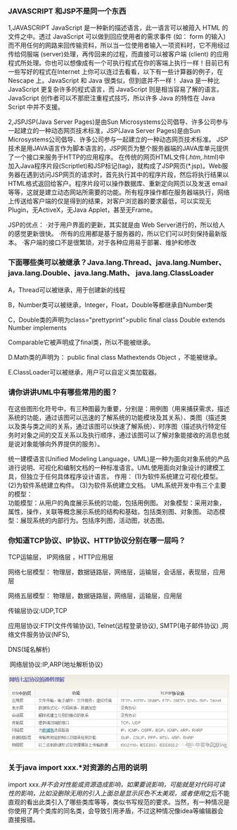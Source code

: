 

### JAVASCRIPT 和JSP不是同一个东西

1,JAVASCRIPT JavaScript 是一种新的描述语言，此一语言可以被箝入 HTML 的文件之中。透过 JavaScript 可以做到回应使用者的需求事件 (如： form 的输入) 而不用任何的网路来回传输资料，所以当一位使用者输入一项资料时，它不用经过传给伺服端 (server)处理，再传回来的过程，而直接可以被客户端 (client) 的应用程式所处理。你也可以想像成有一个可执行程式在你的客端上执行一样！目前已有一些写好的程式在Internet 上你可以连过去看看，以下有一些计算器的例子，在 Nescape 上。JavaScript 和 Java 很类似，但到底并不一样！ Java 是一种比 JavaScript 更复杂许多的程式语言，而 JavaScript 则是相当容易了解的语言。JavaScript 创作者可以不那麽注重程式技巧，所以许多 Java 的特性在 Java Script 中并不支援。

2,JSPJSP(Java Server Pages)是由Sun Microsystems公司倡导、许多公司参与一起建立的一种动态网页技术标准，JSP(Java Server Pages)是由Sun Microsystems公司倡导、许多公司参与一起建立的一种动态网页技术标准。 JSP技术是用JAVA语言作为脚本语言的，JSP网页为整个服务器端的JAVA库单元提供了一个接口来服务于HTTP的应用程序。 在传统的网页HTML文件(*.htm,*.html)中加入Java程序片段(Scriptlet)和JSP标记(tag)，就构成了JSP网页(*.jsp)。Web服务器在遇到访问JSP网页的请求时，首先执行其中的程序片段，然后将执行结果以HTML格式返回给客户。程序片段可以操作数据库、重新定向网页以及发送 email 等等，这就是建立动态网站所需要的功能。所有程序操作都在服务器端执行，网络上传送给客户端的仅是得到的结果，对客户浏览器的要求最低，可以实现无Plugin，无ActiveX，无Java Applet，甚至无Frame。  

 JSP的优点：  ·对于用户界面的更新，其实就是由 Web Server进行的，所以给人的感觉更新很快。   ·所有的应用都是基于服务器的，所以它们可以时刻保持最新版本。   ·客户端的接口不是很繁琐，对于各种应用易于部署、维护和修改





### 下面哪些类可以被继承？Java.lang.Thread、java.lang.Number、java.lang.Double、java.lang.Math、 java.lang.ClassLoader

A，Thread可以被继承，用于创建新的线程

B，Number类可以被继承，Integer，Float，Double等都继承自Number类

C，Double类的声明为class="prettyprint">public final class Double extends Number implements

Comparable<Double>它被声明成了final类，所以不能被继承。

D.Math类的声明为：  public final class Mathextends Object ，不能被继承。

E.ClassLoader可以被继承，用户可以自定义类加载器。





### 请你讲讲UML中有哪些常用的图？

在这些图形化符号中，有三种图最为重要，分别是：用例图（用来捕获需求，描述系统的功能，通过该图可以迅速的了解系统的功能模块及其关系）、类图（描述类以及类与类之间的关系，通过该图可以快速了解系统）、时序图（描述执行特定任务时对象之间的交互关系以及执行顺序，通过该图可以了解对象能接收的消息也就是说对象能够向外界提供的服务）。 

统一建模语言(Unified Modeling Language，UML)是一种为面向对象系统的产品进行说明、可视化和编制文档的一种标准语言。UML使用面向对象设计的建模工具，但独立于任何具体程序设计语言。 
作用： 
(1)为软件系统建立可视化模型。
(2)为软件系统建立构件。
(3)为软件系统建立文档。
UML系统开发中有三个主要的模型：  
功能模型：从用户的角度展示系统的功能，包括用例图。 
对象模型：采用对象，属性，操作，关联等概念展示系统的结构和基础，包括类别图、对象图。 
动态模型：展现系统的内部行为。包括序列图，活动图，状态图。 





### 你知道TCP协议、IP协议、HTTP协议分别在哪一层吗？

TCP运输层， IP网络层 ，HTTP应用层

网络七层模型： 
    物理层，数据链路层，网络层，运输层，会话层，表现层，应用层

网络五层模型： 
    物理层，数据链路层，网络层，运输层，应用层

传输层协议:UDP,TCP

应用层协议:FTP(文件传输协议),  Telnet(远程登录协议),  SMTP(电子邮件协议)   ,网络文件服务协议(NFS),

DNS(域名解析)

​       网络层协议:IP,ARP(地址解析协议)

![网络七层协议的通俗理解](网络七层协议的通俗理解.png)



### 关于java import xxx.*对资源的占用的说明

import xxx.*并不会对性能或资源造成影响，如果要说影响，可能就是对代码可读性的影响，比如没删除无用的引入上面总是显示灰色不太美观，或者使用*之后不能直观的看出此类引入了哪些类库等等，类似书写规范的要求。当然，有一种情况是你使用了两个类库的同名类，会导致引用矛盾，不过这种情况像idea等编辑器会直接报错。
